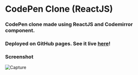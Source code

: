 # CodePen Clone (ReactJS)

### CodePen clone made using ReactJS and Codemirror component.

### Deployed on GitHub pages. See it live [here](https://k2maan.github.io/CodePenCloneReactJS/)!

### Screenshot

![Capture](https://user-images.githubusercontent.com/59442907/101137421-cf5b5280-3634-11eb-9edc-d6048d231b22.JPG)

